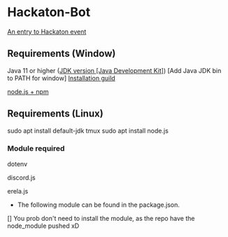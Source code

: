 # Hackaton-Bot
 [An entry to Hackaton event](https://discord.com/invite/5rmZHms)

 ## Requirements (Window)

 Java 11 or higher ([JDK version [Java Development Kit]](https://jdk.java.net/15/))
 [Add Java JDK bin to PATH for window]
 [Installation guild](https://docs.oracle.com/javase/10/install/installation-jdk-and-jre-microsoft-windows-platforms.htm)

 [node.js + npm](https://nodejs.org/en/)

 ## Requirements (Linux)
 sudo apt install default-jdk tmux
 sudo apt install node.js
 
### Module required

dotenv

discord.js

erela.js

* The following module can be found in the package.json.

[] You prob don't need to install the module, as the repo have the node_module pushed xD